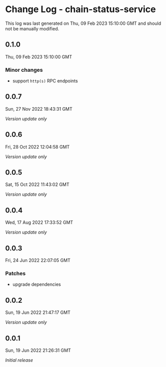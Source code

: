 # Change Log - chain-status-service

This log was last generated on Thu, 09 Feb 2023 15:10:00 GMT and should not be manually modified.

## 0.1.0
Thu, 09 Feb 2023 15:10:00 GMT

### Minor changes

- support `http(s)` RPC endpoints

## 0.0.7
Sun, 27 Nov 2022 18:43:31 GMT

_Version update only_

## 0.0.6
Fri, 28 Oct 2022 12:04:58 GMT

_Version update only_

## 0.0.5
Sat, 15 Oct 2022 11:43:02 GMT

_Version update only_

## 0.0.4
Wed, 17 Aug 2022 17:33:52 GMT

_Version update only_

## 0.0.3
Fri, 24 Jun 2022 22:07:05 GMT

### Patches

- upgrade dependencies

## 0.0.2
Sun, 19 Jun 2022 21:47:17 GMT

_Version update only_

## 0.0.1
Sun, 19 Jun 2022 21:26:31 GMT

_Initial release_


